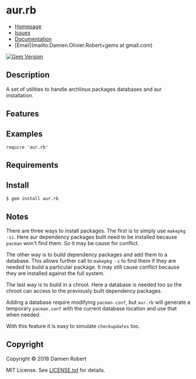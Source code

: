 # aur.rb

* [Homepage](https://github.com/DamienRobert/aur.rb#readme)
* [Issues](https://github.com/DamienRobert/aur.rb/issues)
* [Documentation](http://rubydoc.info/gems/aur.rb)
* [Email](mailto:Damien.Olivier.Robert+gems at gmail.com)

[![Gem Version](https://img.shields.io/gem/v/aur.rb.svg)](https://rubygems.org/gems/aur.rb)

## Description

A set of utilities to handle archlinux packages databases and aur
installation.

## Features

## Examples

    require 'aur.rb'

## Requirements

## Install

    $ gem install aur.rb

## Notes

There are three ways to install packages. The first is to simply use
`makepkg -si`. Here aur dependency packages built need to be installed
because `pacman` won't find them. So it may be cause for conflict.

The other way is to build dependency packages and add them to a database.
This allows further call to `makepkg -s` to find them if they are needed to
build a particular package. It may still cause conflict because they are
installed against the full system.

The last way is to build in a chroot. Here a database is needed too so the
chroot can access to the previously built dependency packages.

Adding a database require modifying `pacman.conf`, but `aur.rb` will
generate a temporary `pacman.conf` with the current database location
and use that when needed.

With this feature it is easy to simulate `checkupdates` too.

## Copyright

Copyright © 2018 Damien Robert

MIT License. See [LICENSE.txt](./LICENSE.txt) for details.

